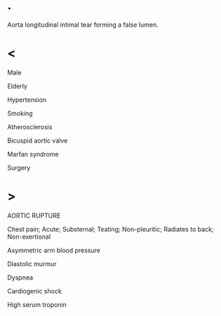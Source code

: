 # .

Aorta longitudinal intimal tear forming a false lumen.

# <

Male

Elderly

Hypertension

Smoking

Atherosclerosis

Bicuspid aortic valve

Marfan syndrome

Surgery

# >

AORTIC RUPTURE

Chest pain; Acute; Substernal; Teating; Non-pleuritic; Radiates to back; Non-exertional

Asymmetric arm blood pressure

Diastolic murmur

Dyspnea

Cardiogenic shock

High serum troponin
